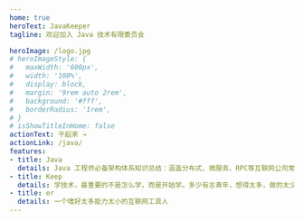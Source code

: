 ```yaml
---
home: true
heroText: JavaKeeper
tagline: 欢迎加入 Java 技术有限委员会

heroImage: /logo.jpg
# heroImageStyle: {
#   maxWidth: '600px',
#   width: '100%',
#   display: block,
#   margin: '9rem auto 2rem',
#   background: '#fff',
#   borderRadius: '1rem',
# }
# isShowTitleInHome: false
actionText: 干起来 →
actionLink: /java/
features:
- title: Java
  details: Java 工程师必备架构体系知识总结：涵盖分布式、微服务、RPC等互联网公司常用架构，以及数据结构与算法、数据存储、缓存、搜索等必备技能
- title: Keep
  details: 学技术，最重要的不是怎么学，而是开始学。多少有志青年，想得太多，做的太少，没开始时，在“学什么”中纠结，开始之后，在“怎么学”中迷茫。以梦为马，越骑越傻。诗和远方，越走越慌。不忘初心是对的，但切记要出发
- title: er
  details: 一个嗜好太多能力太小的互联网工具人
---
```

